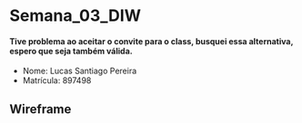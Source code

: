 # Semana_03_DIW
#### Tive problema ao aceitar o convite para o class, busquei essa alternativa, espero que seja também válida.

- Nome: Lucas Santiago Pereira
- Matrícula: 897498

## Wireframe
